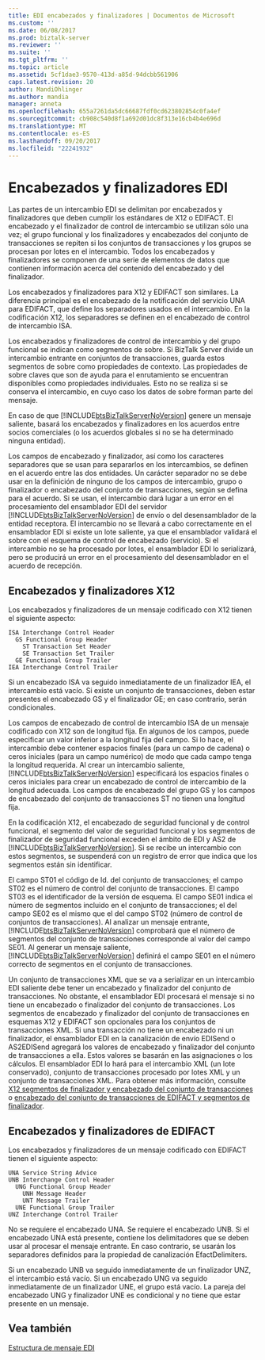 ```yaml
---
title: EDI encabezados y finalizadores | Documentos de Microsoft
ms.custom: ''
ms.date: 06/08/2017
ms.prod: biztalk-server
ms.reviewer: ''
ms.suite: ''
ms.tgt_pltfrm: ''
ms.topic: article
ms.assetid: 5cf1dae3-9570-413d-a85d-94dcbb561906
caps.latest.revision: 20
author: MandiOhlinger
ms.author: mandia
manager: anneta
ms.openlocfilehash: 655a7261da5dc66687fdf0cd623802854c0fa4ef
ms.sourcegitcommit: cb908c540d8f1a692d01dc8f313e16cb4b4e696d
ms.translationtype: MT
ms.contentlocale: es-ES
ms.lasthandoff: 09/20/2017
ms.locfileid: "22241932"
---
```

# <a name="edi-headers-and-trailers"></a>Encabezados y finalizadores EDI
Las partes de un intercambio EDI se delimitan por encabezados y finalizadores que deben cumplir los estándares de X12 o EDIFACT. El encabezado y el finalizador de control de intercambio se utilizan sólo una vez; el grupo funcional y los finalizadores y encabezados del conjunto de transacciones se repiten si los conjuntos de transacciones y los grupos se procesan por lotes en el intercambio. Todos los encabezados y finalizadores se componen de una serie de elementos de datos que contienen información acerca del contenido del encabezado y del finalizador.  
  
 Los encabezados y finalizadores para X12 y EDIFACT son similares. La diferencia principal es el encabezado de la notificación del servicio UNA para EDIFACT, que define los separadores usados en el intercambio. En la codificación X12, los separadores se definen en el encabezado de control de intercambio ISA.  
  
 Los encabezados y finalizadores de control de intercambio y del grupo funcional se indican como segmentos de sobre. Si BizTalk Server divide un intercambio entrante en conjuntos de transacciones, guarda estos segmentos de sobre como propiedades de contexto. Las propiedades de sobre claves que son de ayuda para el enrutamiento se encuentran disponibles como propiedades individuales. Esto no se realiza si se conserva el intercambio, en cuyo caso los datos de sobre forman parte del mensaje.  
  
 En caso de que [!INCLUDE[btsBizTalkServerNoVersion](../includes/btsbiztalkservernoversion-md.md)] genere un mensaje saliente, basará los encabezados y finalizadores en los acuerdos entre socios comerciales (o los acuerdos globales si no se ha determinado ninguna entidad).  
  
 Los campos de encabezado y finalizador, así como los caracteres separadores que se usan para separarlos en los intercambios, se definen en el acuerdo entre las dos entidades. Un carácter separador no se debe usar en la definición de ninguno de los campos de intercambio, grupo o finalizador o encabezado del conjunto de transacciones, según se defina para el acuerdo. Si se usan, el intercambio dará lugar a un error en el procesamiento del ensamblador EDI del servidor [!INCLUDE[btsBizTalkServerNoVersion](../includes/btsbiztalkservernoversion-md.md)] de envío o del desensamblador de la entidad receptora. El intercambio no se llevará a cabo correctamente en el ensamblador EDI si existe un lote saliente, ya que el ensamblador validará el sobre con el esquema de control de encabezado (servicio). Si el intercambio no se ha procesado por lotes, el ensamblador EDI lo serializará, pero se producirá un error en el procesamiento del desensamblador en el acuerdo de recepción.  
  
## <a name="x12-headers-and-trailers"></a>Encabezados y finalizadores X12  
 Los encabezados y finalizadores de un mensaje codificado con X12 tienen el siguiente aspecto:  
  
```  
ISA Interchange Control Header  
  GS Functional Group Header  
    ST Transaction Set Header  
    SE Transaction Set Trailer  
  GE Functional Group Trailer  
IEA Interchange Control Trailer  
```  
  
 Si un encabezado ISA va seguido inmediatamente de un finalizador IEA, el intercambio está vacío. Si existe un conjunto de transacciones, deben estar presentes el encabezado GS y el finalizador GE; en caso contrario, serán condicionales.  
  
 Los campos de encabezado de control de intercambio ISA de un mensaje codificado con X12 son de longitud fija. En algunos de los campos, puede especificar un valor inferior a la longitud fija del campo. Si lo hace, el intercambio debe contener espacios finales (para un campo de cadena) o ceros iniciales (para un campo numérico) de modo que cada campo tenga la longitud requerida. Al crear un intercambio saliente, [!INCLUDE[btsBizTalkServerNoVersion](../includes/btsbiztalkservernoversion-md.md)] especificará los espacios finales o ceros iniciales para crear un encabezado de control de intercambio de la longitud adecuada. Los campos de encabezado del grupo GS y los campos de encabezado del conjunto de transacciones ST no tienen una longitud fija.  
  
 En la codificación X12, el encabezado de seguridad funcional y de control funcional, el segmento del valor de seguridad funcional y los segmentos de finalizador de seguridad funcional exceden el ámbito de EDI y AS2 de [!INCLUDE[btsBizTalkServerNoVersion](../includes/btsbiztalkservernoversion-md.md)]. Si se recibe un intercambio con estos segmentos, se suspenderá con un registro de error que indica que los segmentos están sin identificar.  
  
 El campo ST01 el código de Id. del conjunto de transacciones; el campo ST02 es el número de control del conjunto de transacciones. El campo ST03 es el identificador de la versión de esquema. El campo SE01 indica el número de segmentos incluido en el conjunto de transacciones; el del campo SE02 es el mismo que el del campo ST02 (número de control de conjuntos de transacciones). Al analizar un mensaje entrante, [!INCLUDE[btsBizTalkServerNoVersion](../includes/btsbiztalkservernoversion-md.md)] comprobará que el número de segmentos del conjunto de transacciones corresponde al valor del campo SE01. Al generar un mensaje saliente, [!INCLUDE[btsBizTalkServerNoVersion](../includes/btsbiztalkservernoversion-md.md)] definirá el campo SE01 en el número correcto de segmentos en el conjunto de transacciones.  
  
 Un conjunto de transacciones XML que se va a serializar en un intercambio EDI saliente debe tener un encabezado y finalizador del conjunto de transacciones. No obstante, el ensamblador EDI procesará el mensaje si no tiene un encabezado o finalizador del conjunto de transacciones. Los segmentos de encabezado y finalizador del conjunto de transacciones en esquemas X12 y EDIFACT son opcionales para los conjuntos de transacciones XML. Si una transacción no tiene un encabezado ni un finalizador, el ensamblador EDI en la canalización de envío EDISend o AS2EDISend agregará los valores de encabezado y finalizador del conjunto de transacciones a ella. Estos valores se basarán en las asignaciones o los cálculos. El ensamblador EDI lo hará para el intercambio XML (un lote conservado), conjunto de transacciones procesado por lotes XML y un conjunto de transacciones XML. Para obtener más información, consulte [X12 segmentos de finalizador y encabezado del conjunto de transacciones](../core/how-the-edi-assembler-works.md#BKMK_X12) o [encabezado del conjunto de transacciones de EDIFACT y segmentos de finalizador](../core/how-the-edi-assembler-works.md#BKMK_EDIFACT).  
  
## <a name="edifact-headers-and-trailers"></a>Encabezados y finalizadores de EDIFACT  
 Los encabezados y finalizadores de un mensaje codificado con EDIFACT tienen el siguiente aspecto:  
  
```  
UNA Service String Advice  
UNB Interchange Control Header  
  UNG Functional Group Header  
    UNH Message Header  
    UNT Message Trailer  
  UNE Functional Group Trailer  
UNZ Interchange Control Trailer  
```  
  
 No se requiere el encabezado UNA. Se requiere el encabezado UNB. Si el encabezado UNA está presente, contiene los delimitadores que se deben usar al procesar el mensaje entrante. En caso contrario, se usarán los separadores definidos para la propiedad de canalización EfactDelimiters.  
  
 Si un encabezado UNB va seguido inmediatamente de un finalizador UNZ, el intercambio está vacío. Si un encabezado UNG va seguido inmediatamente de un finalizador UNE, el grupo está vacío. La pareja del encabezado UNG y finalizador UNE es condicional y no tiene que estar presente en un mensaje.  
  
## <a name="see-also"></a>Vea también  
 [Estructura de mensaje EDI](../core/edi-message-structure.md)